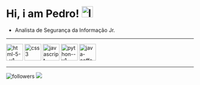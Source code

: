 
  
# Hi, i am Pedro! <img width="30" height="30" src="https://img.icons8.com/color/48/linux--v1.png" alt="linux--v1"/>
- Analista de Segurança da Informação Jr.
<hr>
<div style= "display: inline_block"> 
<img width="45" height="45" src="https://img.icons8.com/color/48/html-5--v1.png" alt="html-5--v1"/>
<img width="45" height="45" src="https://img.icons8.com/color/48/css3.png" alt="css3"/>
<img width="45" height="45" src="https://img.icons8.com/fluency/48/javascript.png" alt="javascript"/>
<img width="45" height="45" src="https://img.icons8.com/color/48/python--v1.png" alt="python--v1"/>
<img width="45" height="45" src="https://img.icons8.com/color/48/java-coffee-cup-logo--v1.png" alt="java-coffee-cup-logo--v1"/>
</div>
<hr>

<img alt="followers" title="Follow me on Github" src="https://img.shields.io/github/followers/newe-x?color=236ad3&style=for-the-badge&logo=github&label=Follow"/> <img src="https://img.shields.io/badge/Kali_Linux-236ad3?style=for-the-badge&logo=kali-linux&logoColor=white"/>
